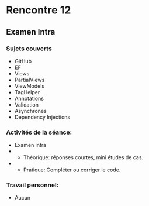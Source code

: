 # Rencontre 12

## Examen Intra  
### Sujets couverts
- GitHub
- EF
- Views
- PartialViews
- ViewModels
- TagHelper
- Annotations
- Validation
- Asynchrones
- Dependency Injections 

### Activités de la séance: 
- Examen intra 
- - Théorique: réponses courtes, mini études de cas.
- - Pratique: Compléter ou corriger le code.

### Travail personnel: 
- Aucun 